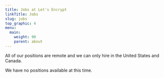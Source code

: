```yaml
---
title: Jobs at Let's Encrypt
linkTitle: Jobs
slug: jobs
top_graphic: 4
menu:
  main:
    weight: 90
    parent: about
---
```


All of our positions are remote and we can only hire in the United
States and Canada.

We have no positions available at this time.
